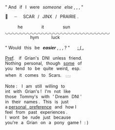 "  And⠀if⠀I⠀were⠀*someone⠀else* , , ,  "

👒⠀⠀┈⠀⠀SCAR⠀/⠀JINX⠀/⠀PRAIRIE .
<br>
<br>⠀⠀⠀⠀he⠀⠀⠀⠀⠀⠀it⠀⠀⠀⠀⠀⠀sun
<br>◡◡◡◡◡◡◡◡◡◡◡◡◡◡◡◡◡◡◡◡◡◡◡◡◡◡◡◡
<br>⠀⠀⠀⠀⠀⠀⠀⠀hym⠀⠀⠀⠀luck
<br>
<br>
"  Would⠀this⠀be⠀***easier*** , , , ?  "⠀ ⠀[: ( .](https://open.spotify.com/track/5YkZPYInGxp1kK6gbH85NK?si=a28a0486b2b74d77)
<br>
<br>
<ins>Pref</ins>.⠀ if⠀Grian's⠀DNI⠀unless⠀friend.
<br /> Nothing⠀personal,⠀though⠀<ins>some</ins>⠀of
<br /> you⠀tend⠀to⠀be⠀quite⠀weird,⠀esp.
<br /> when⠀it⠀comes⠀to⠀Scars.⠀ 𓈊
<br />
<br /> Note : ⠀I⠀am⠀still⠀willing⠀to
<br /> int⠀with⠀Grian's !⠀I'm⠀not⠀like
<br /> those⠀Tommy's⠀with⠀' Dream⠀DNI '
<br /> in⠀their⠀names .⠀This⠀is⠀just
<br /> a <ins>personal⠀preference</ins>⠀and⠀how I
<br /> feel⠀from⠀past⠀experiences .
<br /> I⠀wont⠀be⠀rude⠀just⠀because
<br /> you're⠀a⠀Grian⠀on⠀a⠀pony⠀game !⠀: )

